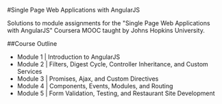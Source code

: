#Single Page Web Applications with AngularJS

Solutions to module assignments for the "Single Page Web Applications with AngularJS" Coursera MOOC taught by Johns Hopkins University.

##Course Outline

- Module 1 | Introduction to AngularJS
- Module 2 | Filters, Digest Cycle, Controller Inheritance, and Custom Services
- Module 3 | Promises, Ajax, and Custom Directives
- Module 4 | Components, Events, Modules, and Routing
- Module 5 | Form Validation, Testing, and Restaurant Site Development
